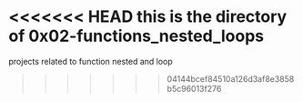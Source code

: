 <<<<<<< HEAD
this is the directory of 0x02-functions_nested_loops
=======
projects related to function nested and loop
>>>>>>> 04144bcef84510a126d3af8e3858b5c96013f276
